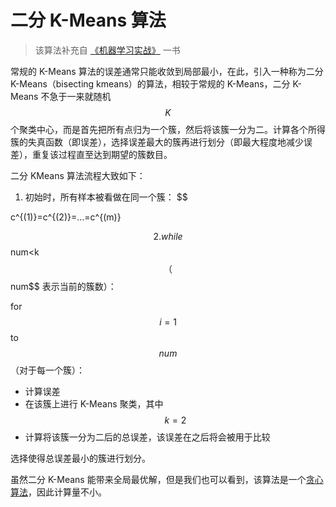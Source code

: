 二分 K-Means 算法
============

> 该算法补充自 [《机器学习实战》](https://book.douban.com/subject/24703171/) 一书

常规的 K-Means 算法的误差通常只能收敛到局部最小，在此，引入一种称为二分 K-Means（bisecting kmeans）的算法，相较于常规的 K-Means，二分 K-Means 不急于一来就随机 $$K$$ 个聚类中心，而是首先把所有点归为一个簇，然后将该簇一分为二。计算各个所得簇的失真函数（即误差），选择误差最大的簇再进行划分（即最大程度地减少误差），重复该过程直至达到期望的簇数目。

二分 KMeans 算法流程大致如下：

1. 初始时，所有样本被看做在同一个簇：
$$

c^{(1)}=c^{(2)}=...=c^{(m)}

$$
2. while $$num<k$$（$$num$$ 表示当前的簇数）：

for $$i=1$$ to $$num$$（对于每一个簇）：

  - 计算误差
  - 在该簇上进行 K-Means 聚类，其中 $$k=2$$
  - 计算将该簇一分为二后的总误差，该误差在之后将会被用于比较

选择使得总误差最小的簇进行划分。

虽然二分 K-Means 能带来全局最优解，但是我们也可以看到，该算法是一个[贪心算法](https://zh.wikipedia.org/wiki/%E8%B4%AA%E5%BF%83%E6%B3%95)，因此计算量不小。
